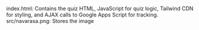 index.html: Contains the quiz HTML, JavaScript for quiz logic, Tailwind CDN for styling, and AJAX calls to Google Apps Script for tracking.
src/navarasa.png: Stores the image